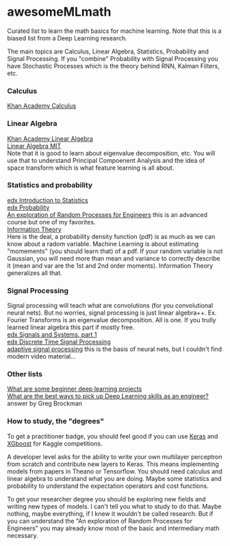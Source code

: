 # awesomeMLmath
Curated list to learn the math basics for machine learning. Note that this is a biased list from a Deep Learning research.

The main topics are Calculus, Linear Algebra, Statistics, Probability and Signal Processing. If you "combine" Probability with Signal Processing you have Stochastic Processes which is the theory behind RNN, Kalman Filters, etc.

### Calculus
[Khan Academy Calculus](https://www.khanacademy.org/math/calculus-home)

### Linear Algebra
[Khan Academy Linear Algebra](https://www.khanacademy.org/math/linear-algebra)  
[Linear Algebra MIT](http://ocw.mit.edu/courses/mathematics/18-06-linear-algebra-spring-2010/video-lectures/lecture-21-eigenvalues-and-eigenvectors/)  
Note that it is good to learn about eigenvalue decomposition, etc. You will use that to understand Principal Compoenent Analysis and the idea of space transform which is what feature learning is all about.

### Statistics and probability
[edx Introduction to Statistics](https://www.edx.org/course/introduction-statistics-descriptive-uc-berkeleyx-stat2-1x)  
[edx Probability](https://www.edx.org/course/introduction-statistics-probability-uc-berkeleyx-stat2-2x)  
[An exploration of Random Processes for Engineers](http://www.ifp.illinois.edu/~hajek/Papers/randomprocDec11.pdf) this is an advanced course but one of my favorites.  
[Information Theory](http://colah.github.io/posts/2015-09-Visual-Information/)  
Here is the deal, a probability density function (pdf) is as much as we can know about a radom variable. Machine Learning is about estimating "momements" (you should learn that) of a pdf. If your random variable is not Gaussian, you will need more than mean and variance to correctly describe it (mean and var are the 1st and 2nd order moments). Information Theory generalizes all that.

### Signal Processing
Signal processing will teach what are convolutions (for you convolutional neural nets). But no worries, signal processing is just linear algebra++. Ex. Fourier Transforms is an eigenvalue decomposition. All is one. If you trully learned linear algebra this part if mostly free.  
[edx Signals and Systems, part 1](https://www.edx.org/course/signals-systems-part-1-iitbombayx-ee210-1x-1)  
[edx Discrete Time Signal Processing](https://www.edx.org/course/discrete-time-signal-processing-mitx-6-341x-1)  
[adaptive signal processing](https://en.wikipedia.org/wiki/Adaptive_filter) this is the basis of neural nets, but I couldn't find modern video material...

### Other lists
[What are some beginner deep learning projects](https://www.quora.com/What-are-some-beginner-Deep-Learning-project-ideas)  
[What are the best ways to pick up Deep Learning skills as an engineer?](https://www.quora.com/What-are-the-best-ways-to-pick-up-Deep-Learning-skills-as-an-engineer/answer/Greg-Brockman) answer by Greg Brockman

### How to study, the "degrees"
To get a practitioner badge, you should feel good if you can use [Keras](https://github.com/fchollet/keras.git) and [XGboost](https://github.com/dmlc/xgboost) for Kaggle competitions.    

A developer level asks for the ability to write your own multilayer perceptron from scratch and contribute new layers to Keras. This means implementing models from papers in Theano or Tensorflow. You should need calculus and linear algebra to understand what you are doing. Maybe some statistics and probability to understand the expectation operators and cost functions.  

To get your researcher degree you should be exploring new fields and writing new types of models. I can't tell you what to study to do that. Maybe nothing, maybe everything, if I knew it wouldn't be called research. But if you can understand the "An exploration of Random Processes for Engineers" you may already know most of the basic and intermediary math necessary.
